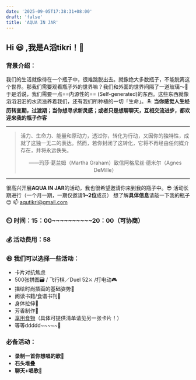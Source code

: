 ```yaml
---
date: '2025-09-05T17:38:31+08:00'
draft: 'false'
title: 'AQUA IN JAR'
---
```


Hi :smiley: ,我是A滔tikri！:cowboy_hat_face: 
---
### 背景介绍：
我们的生活就像待在一个瓶子中，很难跳脱出去。就像绝大多数瓶子，不能脱离这个世界。那我们需要观看瓶子外的世界嘛？我们和外面的世界间隔了一道玻璃～:milk_glass: 
于是滔说，我们需要一点==内源性的==  (Self-generated)的东西。这些东西就像滔滔汩汩的水流滋养着我们，还有我们所种植的一切「生命」。:desert_island: 
**当你感觉人生经历转变期，过渡期；当你想寻求新灵感；或者只是想聊聊天，互相交流进步，都欢迎来我的瓶子作客**

---

> 活力、生命力、能量和原动力，透过你，转化为行动，又因你的独特性，成就了这独一无二的表达。然而，若你封闭了这转化，它将不再经由任何媒介存在，并将永远佚失。
>            <center> ——玛莎·葛兰姆（Martha Graham）致信阿格尼丝·德米尔（Agnes DeMille）</center>
---
很高兴开展**AQUA IN JAR**的活动，我也很希望邀请你来到我的瓶子中。:sunglasses: 
活动长期进行（一个月一期，一期仅邀请**1~2位**成员）
想了解**具体信息**请敲一下我的瓶子:blush: 
:mailbox: aqutikri@gmail.com

### :timer_clock: 时间：15：00~~~~~~~~~~20：00（可协商）

### :moneybag: 活动费用：58 

### :laughing: 我们可以选择一些活动：
- 卡片对抗焦虑
- 500张拼图:card_file_box: / 飞行棋／Duel 52:crossed_swords: /打电动:video_game: 
- 描绘时尚插画的基础姿势:jeans: 
- 阅读书籍/食谱书刊:newspaper: 
- 身体拉伸:runner: 
- 芳香制作:leaves: 
- [享用食物](https://my.supernotes.app/?preview=2c98bb0b-862d-40ec-85f5-14d62b942697)（具体可提供清单请见另一张卡片！）
- 等等ddddd~~~~~:rofl: 
### 必备活动：
- **录制一首你想唱的歌**:microphone: 
- **石头堆叠**
- **聊天+唱歌**:musical_note: 
